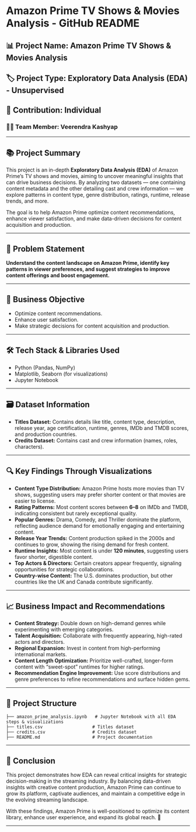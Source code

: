 # Amazon Prime TV Shows & Movies Analysis - GitHub README

## 📊 Project Name: **Amazon Prime TV Shows & Movies Analysis**

## 🏷️ Project Type: **Exploratory Data Analysis (EDA) - Unsupervised**

## 👤 Contribution: **Individual**

### 🧑‍💻 Team Member: **Veerendra Kashyap**

---

## 📚 **Project Summary**

This project is an in-depth **Exploratory Data Analysis (EDA)** of Amazon Prime’s TV shows and movies, aiming to uncover meaningful insights that can drive business decisions. By analyzing two datasets — one containing content metadata and the other detailing cast and crew information — we explore patterns in content type, genre distribution, ratings, runtime, release trends, and more.

The goal is to help Amazon Prime optimize content recommendations, enhance viewer satisfaction, and make data-driven decisions for content acquisition and production.

---

## 🧠 **Problem Statement**

**Understand the content landscape on Amazon Prime, identify key patterns in viewer preferences, and suggest strategies to improve content offerings and boost engagement.**

---

## 🎯 **Business Objective**

- Optimize content recommendations.
- Enhance user satisfaction.
- Make strategic decisions for content acquisition and production.

---

## 🛠️ **Tech Stack & Libraries Used**

- Python (Pandas, NumPy)
- Matplotlib, Seaborn (for visualizations)
- Jupyter Notebook

---

## 🗃️ **Dataset Information**

- **Titles Dataset:** Contains details like title, content type, description, release year, age certification, runtime, genres, IMDb and TMDB scores, and production countries.
- **Credits Dataset:** Contains cast and crew information (names, roles, characters).

---

## 🔍 **Key Findings Through Visualizations**

- **Content Type Distribution:** Amazon Prime hosts more movies than TV shows, suggesting users may prefer shorter content or that movies are easier to license.
- **Rating Patterns:** Most content scores between **6–8** on IMDb and TMDB, indicating consistent but rarely exceptional quality.
- **Popular Genres:** Drama, Comedy, and Thriller dominate the platform, reflecting audience demand for emotionally engaging and entertaining content.
- **Release Year Trends:** Content production spiked in the 2000s and continues to grow, showing the rising demand for fresh content.
- **Runtime Insights:** Most content is under **120 minutes**, suggesting users favor shorter, digestible content.
- **Top Actors & Directors:** Certain creators appear frequently, signaling opportunities for strategic collaborations.
- **Country-wise Content:** The U.S. dominates production, but other countries like the UK and Canada contribute significantly.

---

## 📈 **Business Impact and Recommendations**

- **Content Strategy:** Double down on high-demand genres while experimenting with emerging categories.
- **Talent Acquisition:** Collaborate with frequently appearing, high-rated actors and directors.
- **Regional Expansion:** Invest in content from high-performing international markets.
- **Content Length Optimization:** Prioritize well-crafted, longer-form content with “sweet-spot” runtimes for higher ratings.
- **Recommendation Engine Improvement:** Use score distributions and genre preferences to refine recommendations and surface hidden gems.

---

## 📂 **Project Structure**

```
├── amazon_prime_analysis.ipynb   # Jupyter Notebook with all EDA steps & visualizations
├── titles.csv                   # Titles dataset
├── credits.csv                  # Credits dataset
├── README.md                    # Project documentation
```

---

## 🏁 **Conclusion**

This project demonstrates how EDA can reveal critical insights for strategic decision-making in the streaming industry. By balancing data-driven insights with creative content production, Amazon Prime can continue to grow its platform, captivate audiences, and maintain a competitive edge in the evolving streaming landscape.

With these findings, Amazon Prime is well-positioned to optimize its content library, enhance user experience, and expand its global reach. 🚀

---


